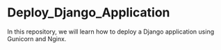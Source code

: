 # Deploy_Django_Application
In this repository, we will learn how to deploy a Django application using Gunicorn and Nginx.
